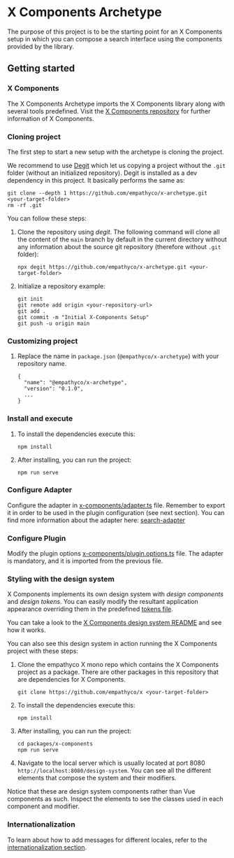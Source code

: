 # X Components Archetype

The purpose of this project is to be the starting point for an X Components setup in which you can compose a search
interface using the components provided by the library.

## Getting started

### X Components

The X Components Archetype imports the X Components library along with several tools predefined. Visit the
[X Components repository](https://github.com/empathyco/x/tree/main/packages/x-components#readme) for further
information of X Components.

### Cloning project

The first step to start a new setup with the archetype is cloning the project.

We recommend to use [Degit](https://github.com/Rich-Harris/degit) which let us copying a project without the `.git`
folder (without an initialized repository). Degit is installed as a dev dependency in this project. It basically
performs the same as:

```
git clone --depth 1 https://github.com/empathyco/x-archetype.git <your-target-folder>
rm -rf .git
```

You can follow these steps:

1. Clone the repository using *degit*. The following command will clone all the content of the `main` branch by default
in the current directory without any information about the source git repository (therefore without `.git` folder):

    ```
    npx degit https://github.com/empathyco/x-archetype.git <your-target-folder>
    ```

2. Initialize a repository example:

    ```
    git init
    git remote add origin <your-repository-url>
    git add .
    git commit -m "Initial X-Components Setup"
    git push -u origin main
    ```

### Customizing project

1. Replace the name in `package.json` (`@empathyco/x-archetype`) with your repository name.

    ```
    {
      "name": "@empathyco/x-archetype",
      "version": "0.1.0",
      ...
    }
    ```

### Install and execute

1. To install the dependencies execute this:

    ````
    npm install
    ````

2. After installing, you can run the project:

    ````
    npm run serve
    ````
    
### Configure Adapter

Configure the adapter in [x-components/adapter.ts](../src/adapter/adapter.ts) file. Remember
to export it in order to be used in the plugin configuration (see next section). You can find more information
about the adapter here: 
[search-adapter](https://github.com/empathyco/x/tree/main/packages/search-adapter#readme)
     
### Configure Plugin

Modify the plugin options [x-components/plugin.options.ts](../src/x-components/plugin.options.ts)
file. The adapter is mandatory, and it is imported from the previous file.

### Styling with the design system

X Components implements its own design system with *design components* and *design tokens*. You can easily modify the
resultant application appearance overriding them in the predefined [tokens file](../src/design-system/tokens.scss).

You can take a look to the [X Components design system README](https://github.com/empathyco/x/tree/main/packages/x-components/contributing/design-system.md)
and see how it works.

You can also see this design system in action running the X Components project with these steps:

1. Clone the empathyco X mono repo which contains the X Components project as a package. There are other packages in
this repository that are dependencies for X Components.

    ```
    git clone https://github.com/empathyco/x <your-target-folder>
    ```

2. To install the dependencies execute this:

    ````
    npm install
    ````

3. After installing, you can run the project:

    ````
    cd packages/x-components
    npm run serve
    ````
   
4. Navigate to the local server which is usually located at port 8080 `http://localhost:8080/design-system`. You can
see all the different elements that compose the system and their modifiers.

Notice that these are design system components rather than Vue components as such. Inspect the elements to see the
classes used in each component and modifier.


### Internationalization

To learn about how to add messages for different locales, refer to the [internationalization section](i18n.md).


